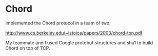 # Chord

Implemented the Chord protocol in a team of two.

http://www.cs.berkeley.edu/~istoica/papers/2003/chord-ton.pdf

My teammate and I used Google protobuf structures and sha1 to build Chord on top of TCP. 
